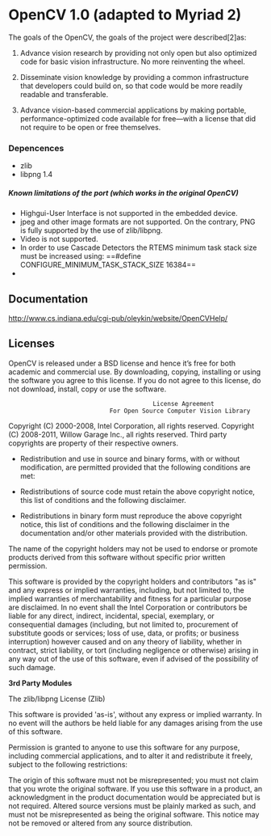# OpenCV 1.0 (adapted to Myriad 2)

The goals of the OpenCV, the goals of the project were described[2]as:

1. Advance vision research by providing not only open but also optimized code for basic vision infrastructure. No more reinventing the wheel.

2. Disseminate vision knowledge by providing a common infrastructure that developers could build on, so that code would be more readily readable and transferable.

3. Advance vision-based commercial applications by making portable, performance-optimized code available for free—with a license that did not require to be open or free themselves.



### Depencences

- zlib
- libpng 1.4

##### Known limitations of the port (which works in the original OpenCV)

- Highgui-User Interface is not supported in the embedded device.
- jpeg and other image formats are not supported. On the contrary, PNG is fully supported by the use of zlib/libpng.
- Video is not supported.
- In order to use Cascade Detectors the RTEMS minimum task stack size must be increased using:
==#define  CONFIGURE_MINIMUM_TASK_STACK_SIZE      16384==
- 


## Documentation

http://www.cs.indiana.edu/cgi-pub/oleykin/website/OpenCVHelp/

## Licenses

OpenCV is released under a BSD license and hence it’s free for both academic and commercial use.
By downloading, copying, installing or using the software you agree to this license. If you do not agree to this license, do not download, install, copy or use the software.

											License Agreement
								For Open Source Computer Vision Library

Copyright (C) 2000-2008, Intel Corporation, all rights reserved. Copyright (C) 2008-2011, Willow Garage Inc., all rights reserved. Third party copyrights are property of their respective owners.

- Redistribution and use in source and binary forms, with or without modification, are permitted provided that the following conditions are met:

- Redistributions of source code must retain the above copyright notice, this list of conditions and the following disclaimer.

- Redistributions in binary form must reproduce the above copyright notice, this list of conditions and the following disclaimer in the documentation and/or other materials provided with the distribution.

The name of the copyright holders may not be used to endorse or promote products derived from this software without specific prior written permission.

This software is provided by the copyright holders and contributors "as is" and any express or implied warranties, including, but not limited to, the implied warranties of merchantability and fitness for a particular purpose are disclaimed. In no event shall the Intel Corporation or contributors be liable for any direct, indirect, incidental, special, exemplary, or consequential damages (including, but not limited to, procurement of substitute goods or services; loss of use, data, or profits; or business interruption) however caused and on any theory of liability, whether in contract, strict liability, or tort (including negligence or otherwise) arising in any way out of the use of this software, even if advised of the possibility of such damage.


****3rd Party Modules****

The zlib/libpng License (Zlib)

This software is provided 'as-is', without any express or implied warranty. In no event will the authors be held liable for any damages arising from the use of this software.

Permission is granted to anyone to use this software for any purpose, including commercial applications, and to alter it and redistribute it freely, subject to the following restrictions:

The origin of this software must not be misrepresented; you must not claim that you wrote the original software. If you use this software in a product, an acknowledgment in the product documentation would be appreciated but is not required.
Altered source versions must be plainly marked as such, and must not be misrepresented as being the original software.
This notice may not be removed or altered from any source distribution.




